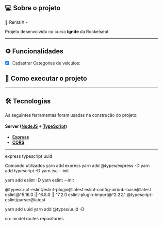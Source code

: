 ## 💻 Sobre o projeto

🚗 RentalX -

Projeto desenvolvido no curso **Ignite** da Rocketseat

---

## ⚙️ Funcionalidades

- [x] Cadastrar Categorias de veiculos:

## 🚀 Como executar o projeto

---

## 🛠 Tecnologias

As seguintes ferramentas foram usadas na construção do projeto:

#### [](https://github.com/tgmarinho/Ecoleta#server-nodejs--typescript)**Server** ([NodeJS](https://nodejs.org/en/) + [TypeScript](https://www.typescriptlang.org/))

- **[Express](https://expressjs.com/)**
- **[CORS](https://expressjs.com/en/resources/middleware/cors.html)**

---

express
typescript
uuid

Comando utilizados
yarn add express
yarn add @types/express -D
yarn add typescript -D
yarn tsc --init

yarn add eslint -D
yarn eslint --init

@typescript-eslint/eslint-plugin@latest eslint-config-airbnb-base@latest eslint@^5.16.0 || ^6.8.0 || ^7.2.0 eslint-plugin-import@^2.22.1 @typescript-eslint/parser@latest

yarn add uuid
yarn add @types/uuid -D

src
model
routes
repositories
